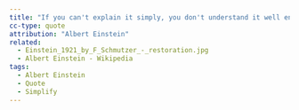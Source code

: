 ```yaml
---
title: "If you can't explain it simply, you don't understand it well enough."
cc-type: quote
attribution: "Albert Einstein"
related:
  - Einstein_1921_by_F_Schmutzer_-_restoration.jpg
  - Albert Einstein - Wikipedia
tags:
  - Albert Einstein
  - Quote
  - Simplify
---
```

